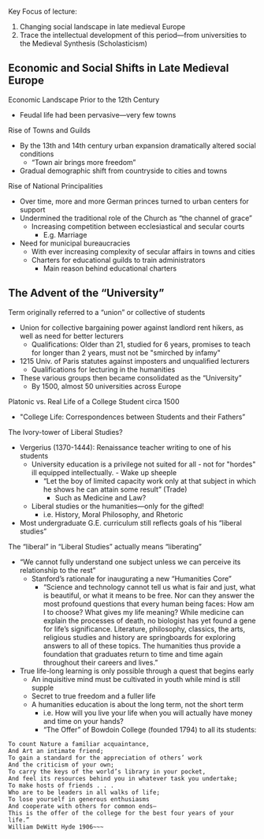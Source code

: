 Key Focus of lecture:  
1) Changing social landscape in late medieval Europe  
2) Trace the intellectual development of this period—from universities to the Medieval Synthesis (Scholasticism)  
## Economic and Social Shifts in Late Medieval Europe  

Economic Landscape Prior to the 12th Century  
- Feudal life had been pervasive—very few towns  

Rise of Towns and Guilds  
- By the 13th and 14th century urban expansion dramatically altered social conditions 
	- “Town air brings more freedom”  
- Gradual demographic shift from countryside to cities and towns  

Rise of National Principalities  
- Over time, more and more German princes turned to urban centers for support  
- Undermined the traditional role of the Church as “the channel of grace”  
	- Increasing competition between ecclesiastical and secular courts
		- E.g. Marriage
- Need for municipal bureaucracies
	- With ever increasing complexity of secular affairs in towns and cities  
	- Charters for educational guilds to train administrators
		- Main reason behind educational charters

## The Advent of the “University”
Term originally referred to a “union” or collective of students
- Union for collective bargaining power against landlord rent hikers, as well as need for better lecturers
	- Qualifications: Older than 21, studied for 6 years, promises to teach for longer than 2 years, must not be "smirched by infamy"
- 1215 Univ. of Paris statutes against imposters and unqualified lecturers  
	- Qualifications for lecturing in the humanities  
- These various groups then became consolidated as the “University”  
	- By 1500, almost 50 universities across Europe  

Platonic vs. Real Life of a College Student circa 1500  
- "College Life: Correspondences between Students and their Fathers”  

The Ivory-tower of Liberal Studies?  
- Vergerius (1370-1444): Renaissance teacher writing to one of his students  
	- University education is a privilege not suited for all - not for "hordes" ill equipped intellectually. - Wake up sheeple
		- “Let the boy of limited capacity work only at that subject in which he shows he can attain some result” (Trade) 
			- Such as Medicine and Law?
	- Liberal studies or the humanities—only for the gifted!  
		- i.e. History, Moral Philosophy, and Rhetoric  
- Most undergraduate G.E. curriculum still reflects goals of his “liberal studies”  

The “liberal” in “Liberal Studies” actually means “liberating”  
- “We cannot fully understand one subject unless we can perceive its relationship to  the rest”  
	- Stanford’s rationale for inaugurating a new “Humanities Core”  
		- “Science and technology cannot tell us what is fair and just, what is beautiful, or what it means to be free. Nor can they answer the most profound questions that every human being faces: How am I to choose? What gives my life meaning? While medicine can explain the processes of death, no biologist has yet found a gene for life’s significance. Literature, philosophy, classics, the arts, religious studies and history are springboards for exploring answers to all of these topics. The humanities thus provide a foundation that graduates return to time and time again throughout their careers and lives.”  
- True life-long learning is only possible through a quest that begins early  
	- An inquisitive mind must be cultivated in youth while mind is still supple  
	- Secret to true freedom and a fuller life  
	- A humanities education is about the long term, not the short term  
		- i.e. How will you live your life when you will actually have money and time on your hands?  
		- “The Offer” of Bowdoin College (founded 1794) to all its students:  
~~~“To be at home in all lands and all ages;  
To count Nature a familiar acquaintance,  
And Art an intimate friend;  
To gain a standard for the appreciation of others’ work  
And the criticism of your own;  
To carry the keys of the world’s library in your pocket,  
And feel its resources behind you in whatever task you undertake;  
To make hosts of friends . . .  
Who are to be leaders in all walks of life;  
To lose yourself in generous enthusiasms  
And cooperate with others for common ends—  
This is the offer of the college for the best four years of your life.”  
William DeWitt Hyde 1906~~~